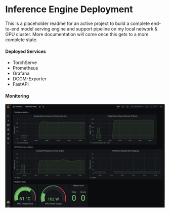 # Inference Engine Deployment
This is a placeholder readme for an active project to build a complete end-to-end model serving engine and support pipeline on my local network & GPU cluster. More documentation will come once this gets to a more complete state.

#### Deployed Services
 - TorchServe
 - Prometheus
 - Grafana
 - DCGM-Exporter
 - FastAPI

#### Monitoring
![grafana_dashboard](https://raw.githubusercontent.com/andersonvc/onprem-inference-deployment/main/docs/grafana_dashboard.png?raw=true)
